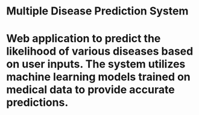 # Multiple Disease Prediction System
# Web application to predict the likelihood of various diseases based on user inputs. The system utilizes machine learning models trained on medical data to provide accurate predictions.
